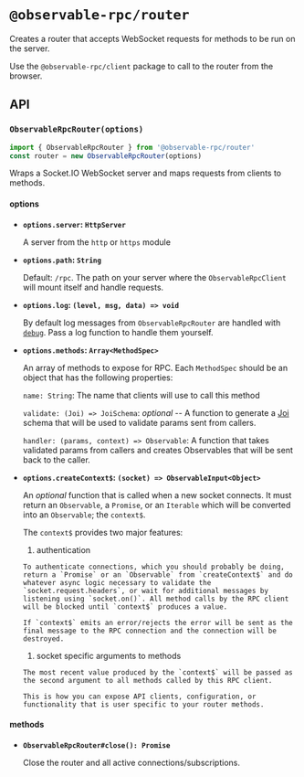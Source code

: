 # `@observable-rpc/router`

Creates a router that accepts WebSocket requests for methods to be run on the server.

Use the `@observable-rpc/client` package to call to the router from the browser.

## API

### `ObservableRpcRouter(options)`

```js
import { ObservableRpcRouter } from '@observable-rpc/router'
const router = new ObservableRpcRouter(options)
```

Wraps a Socket.IO WebSocket server and maps requests from clients to methods.

#### options
- **`options.server`: `HttpServer`**

  A server from the `http` or `https` module

- **`options.path`: `String`**

  Default: `/rpc`. The path on your server where the `ObservableRpcClient` will mount itself and handle requests.

- **`options.log`: `(level, msg, data) => void`**

  By default log messages from `ObservableRpcRouter` are handled with [`debug`](https://www.npmjs.com/package/debug). Pass a log function to handle them yourself.

- **`options.methods`: `Array<MethodSpec>`**

  An array of methods to expose for RPC. Each `MethodSpec` should be an object that has the following properties:

    `name: String`: The name that clients will use to call this method

    `validate: (Joi) => JoiSchema`: *optional* -- A function to generate a [Joi](https://github.com/hapijs/joi) schema that will be used to validate params sent from callers.

    `handler: (params, context) => Observable`: A function that takes validated params from callers and creates Observables that will be sent back to the caller.

- **`options.createContext$`: `(socket) => ObservableInput<Object>`**

  An *optional* function that is called when a new socket connects. It must return an `Observable`, a `Promise`, or an `Iterable` which will be converted into an `Observable`; the `context$`.

  The `context$` provides two major features:

    1. authentication

      To authenticate connections, which you should probably be doing, return a `Promise` or an `Observable` from `createContext$` and do whatever async logic necessary to validate the `socket.request.headers`, or wait for additional messages by listening using `socket.on()`. All method calls by the RPC client will be blocked until `context$` produces a value.

      If `context$` emits an error/rejects the error will be sent as the final message to the RPC connection and the connection will be destroyed.

    1. socket specific arguments to methods

      The most recent value produced by the `context$` will be passed as the second argument to all methods called by this RPC client.

      This is how you can expose API clients, configuration, or functionality that is user specific to your router methods.

#### methods

- **`ObservableRpcRouter#close(): Promise`**

  Close the router and all active connections/subscriptions.
